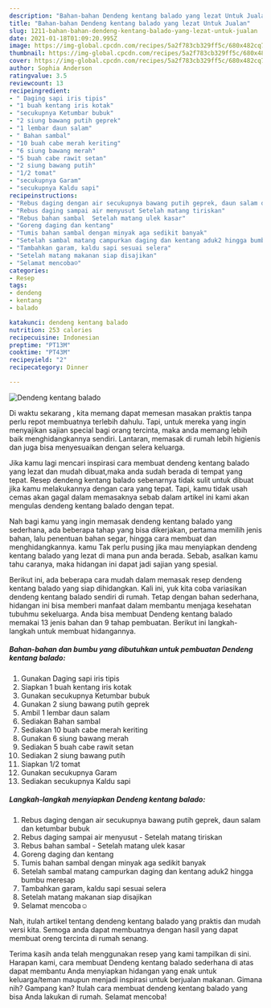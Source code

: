 ```yaml
---
description: "Bahan-bahan Dendeng kentang balado yang lezat Untuk Jualan"
title: "Bahan-bahan Dendeng kentang balado yang lezat Untuk Jualan"
slug: 1211-bahan-bahan-dendeng-kentang-balado-yang-lezat-untuk-jualan
date: 2021-01-18T01:09:20.995Z
image: https://img-global.cpcdn.com/recipes/5a2f783cb329ff5c/680x482cq70/dendeng-kentang-balado-foto-resep-utama.jpg
thumbnail: https://img-global.cpcdn.com/recipes/5a2f783cb329ff5c/680x482cq70/dendeng-kentang-balado-foto-resep-utama.jpg
cover: https://img-global.cpcdn.com/recipes/5a2f783cb329ff5c/680x482cq70/dendeng-kentang-balado-foto-resep-utama.jpg
author: Sophia Anderson
ratingvalue: 3.5
reviewcount: 13
recipeingredient:
- " Daging sapi iris tipis"
- "1 buah kentang iris kotak"
- "secukupnya Ketumbar bubuk"
- "2 siung bawang putih geprek"
- "1 lembar daun salam"
- " Bahan sambal"
- "10 buah cabe merah keriting"
- "6 siung bawang merah"
- "5 buah cabe rawit setan"
- "2 siung bawang putih"
- "1/2 tomat"
- "secukupnya Garam"
- "secukupnya Kaldu sapi"
recipeinstructions:
- "Rebus daging dengan air secukupnya bawang putih geprek, daun salam dan ketumbar bubuk"
- "Rebus daging sampai air menyusut Setelah matang tiriskan"
- "Rebus bahan sambal  Setelah matang ulek kasar"
- "Goreng daging dan kentang"
- "Tumis bahan sambal dengan minyak aga sedikit banyak"
- "Setelah sambal matang campurkan daging dan kentang aduk2 hingga bumbu meresap"
- "Tambahkan garam, kaldu sapi sesuai selera"
- "Setelah matang makanan siap disajikan"
- "Selamat mencoba☺️"
categories:
- Resep
tags:
- dendeng
- kentang
- balado

katakunci: dendeng kentang balado 
nutrition: 253 calories
recipecuisine: Indonesian
preptime: "PT13M"
cooktime: "PT43M"
recipeyield: "2"
recipecategory: Dinner

---
```



![Dendeng kentang balado](https://img-global.cpcdn.com/recipes/5a2f783cb329ff5c/680x482cq70/dendeng-kentang-balado-foto-resep-utama.jpg)

Di waktu  sekarang , kita memang dapat memesan masakan praktis tanpa perlu repot membuatnya terlebih dahulu. Tapi, untuk mereka yang ingin menyajikan sajian special bagi orang tercinta, maka anda memang lebih baik menghidangkannya sendiri. Lantaran, memasak di rumah lebih higienis dan juga bisa menyesuaikan dengan selera keluarga.

Jika kamu lagi mencari inspirasi cara membuat dendeng kentang balado yang lezat dan mudah dibuat,maka anda sudah berada di tempat yang tepat. Resep dendeng kentang balado  sebenarnya tidak sulit untuk dibuat jika kamu melakukannya dengan cara yang tepat. Tapi, kamu tidak usah cemas akan gagal dalam memasaknya 
sebab dalam artikel ini kami akan mengulas dendeng kentang balado dengan tepat.  



Nah bagi kamu yang ingin memasak dendeng kentang balado yang sederhana, ada beberapa tahap yang bisa dikerjakan, pertama memilih jenis bahan, lalu penentuan bahan segar, hingga cara membuat dan menghidangkannya. kamu Tak perlu pusing jika mau menyiapkan dendeng kentang balado yang lezat di mana pun anda berada. Sebab, asalkan kamu  tahu caranya, maka hidangan ini dapat jadi sajian yang spesial.

Berikut ini, ada beberapa cara mudah dalam memasak resep dendeng kentang balado yang siap dihidangkan. Kali ini, yuk kita coba variasikan dendeng kentang balado sendiri di rumah. Tetap dengan bahan sederhana, hidangan ini bisa memberi manfaat dalam membantu menjaga kesehatan tubuhmu sekeluarga. Anda bisa membuat Dendeng kentang balado memakai 13 jenis bahan dan 9 tahap pembuatan. Berikut ini langkah-langkah untuk membuat hidangannya.

<!--inarticleads1-->

##### Bahan-bahan dan bumbu yang dibutuhkan untuk pembuatan Dendeng kentang balado:

1. Gunakan  Daging sapi iris tipis
1. Siapkan 1 buah kentang iris kotak
1. Gunakan secukupnya Ketumbar bubuk
1. Gunakan 2 siung bawang putih geprek
1. Ambil 1 lembar daun salam
1. Sediakan  Bahan sambal
1. Sediakan 10 buah cabe merah keriting
1. Gunakan 6 siung bawang merah
1. Sediakan 5 buah cabe rawit setan
1. Sediakan 2 siung bawang putih
1. Siapkan 1/2 tomat
1. Gunakan secukupnya Garam
1. Sediakan secukupnya Kaldu sapi




<!--inarticleads2-->

##### Langkah-langkah menyiapkan Dendeng kentang balado:

1. Rebus daging dengan air secukupnya bawang putih geprek, daun salam dan ketumbar bubuk
1. Rebus daging sampai air menyusut - Setelah matang tiriskan
1. Rebus bahan sambal  - Setelah matang ulek kasar
1. Goreng daging dan kentang
1. Tumis bahan sambal dengan minyak aga sedikit banyak
1. Setelah sambal matang campurkan daging dan kentang aduk2 hingga bumbu meresap
1. Tambahkan garam, kaldu sapi sesuai selera
1. Setelah matang makanan siap disajikan
1. Selamat mencoba☺️




Nah, itulah artikel tentang  dendeng kentang balado  yang praktis dan mudah versi kita. Semoga anda dapat membuatnya dengan hasil yang dapat membuat oreng tercinta di rumah senang. 

Terima kasih anda telah menggunakan resep yang kami tampilkan di sini. Harapan kami, cara membuat  Dendeng kentang balado sederhana di atas dapat membantu Anda menyiapkan hidangan yang enak untuk keluarga/teman maupun menjadi inspirasi untuk berjualan makanan. Gimana nih? Gampang kan? Itulah cara membuat dendeng kentang balado yang bisa Anda lakukan di rumah. Selamat mencoba!


